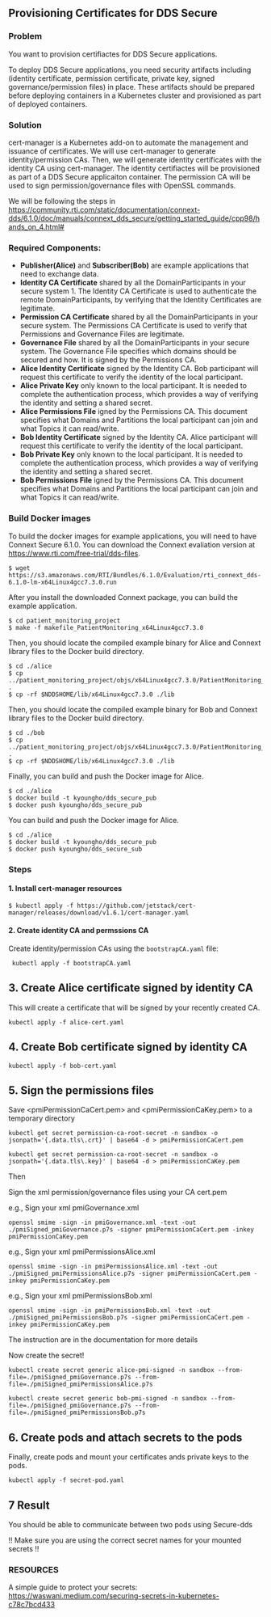 ## Provisioning Certificates for DDS Secure

### Problem

You want to provision certifiactes for DDS Secure applications.

To deploy DDS Secure applications, you need security artifacts including (identity certificate, permission certificate, private key, signed governance/permission files) in place. These artifacts should be prepared before deploying containers in a Kubernetes cluster and provisioned as part of deployed containers. 

### Solution
cert-manager is a Kubernetes add-on to automate the management and issuance of certificates. We will use cert-manager to generate identity/permission CAs. Then, we will generate identity certificates with the identity CA using cert-manager. The identity certifiactes will be provisioned as part of a DDS Secure applicaiton container. The permission CA will be used to sign permission/governance files with OpenSSL commands. 

We will be following the steps in https://community.rti.com/static/documentation/connext-dds/6.1.0/doc/manuals/connext_dds_secure/getting_started_guide/cpp98/hands_on_4.html#

### Required Components:
* **Publisher(Alice)** and **Subscriber(Bob)** are example applications that need to exchange data. 
* **Identity CA Certificate** shared by all the DomainParticipants in your secure system 1. The Identity CA Certificate is used to authenticate the remote DomainParticipants, by verifying that the Identity Certificates are legitimate.
* **Permission CA Certificate** shared by all the DomainParticipants in your secure system. The Permissions CA Certificate is used to verify that Permissions and Governance Files are legitimate.
* **Governance File** shared by all the DomainParticipants in your secure system. The Governance File specifies which domains should be secured and how. It is signed by the Permissions CA.
* **Alice Identity Certificate** signed by the Identity CA. Bob participant will request this certificate to verify the identity of the local participant.
* **Alice Private Key** only known to the local participant. It is needed to complete the authentication process, which provides a way of verifying the identity and setting a shared secret.
* **Alice Permissions File** igned by the Permissions CA. This document specifies what Domains and Partitions the local participant can join and what Topics it can read/write.
* **Bob Identity Certificate** signed by the Identity CA. Alice participant will request this certificate to verify the identity of the local participant.
* **Bob Private Key** only known to the local participant. It is needed to complete the authentication process, which provides a way of verifying the identity and setting a shared secret.
* **Bob Permissions File** igned by the Permissions CA. This document specifies what Domains and Partitions the local participant can join and what Topics it can read/write.

### Build Docker images
To build the docker images for example applications, you will need to have Connext Secure 6.1.0. You can download the Connext evaliation version at https://www.rti.com/free-trial/dds-files. 

```
$ wget https://s3.amazonaws.com/RTI/Bundles/6.1.0/Evaluation/rti_connext_dds-6.1.0-lm-x64Linux4gcc7.3.0.run

```

After you install the downloaded Connext package, you can build the example application. 

```
$ cd patient_monitoring_project
$ make -f makefile_PatientMonitoring_x64Linux4gcc7.3.0
```

Then, you should locate the compiled example binary for Alice and Connext library files to the Docker build directory. 

```
$ cd ./alice
$ cp ../patient_monitoring_project/objs/x64Linux4gcc7.3.0/PatientMonitoring_publisher .
$ cp -rf $NDDSHOME/lib/x64Linux4gcc7.3.0 ./lib
```

Then, you should locate the compiled example binary for Bob and Connext library files to the Docker build directory. 

```
$ cd ./bob
$ cp ../patient_monitoring_project/objs/x64Linux4gcc7.3.0/PatientMonitoring_subscriber .
$ cp -rf $NDDSHOME/lib/x64Linux4gcc7.3.0 ./lib
```

Finally, you can build and push the Docker image for Alice.

```
$ cd ./alice
$ docker build -t kyoungho/dds_secure_pub
$ docker push kyoungho/dds_secure_pub
```

You can build and push the Docker image for Alice.

```
$ cd ./alice
$ docker build -t kyoungho/dds_secure_pub
$ docker push kyoungho/dds_secure_sub
```

### Steps

#### 1. Install cert-manager resources

`$ kubectl apply -f https://github.com/jetstack/cert-manager/releases/download/v1.6.1/cert-manager.yaml`

#### 2. Create identity CA and permssions CA

Create identity/permission CAs using the `bootstrapCA.yaml` file:

` kubectl apply -f bootstrapCA.yaml`

## 3. Create Alice certificate signed by identity CA
This will create a certificate that will be signed by your recently created CA.

`kubectl apply -f alice-cert.yaml `

## 4. Create Bob certificate signed by identity CA

`kubectl apply -f bob-cert.yaml `

## 5. Sign the permissions files

Save <pmiPermissionCaCert.pem> and <pmiPermissionCaKey.pem> to a temporary directory

`kubectl get secret permission-ca-root-secret -n sandbox -o jsonpath='{.data.tls\.crt}' | base64 -d > pmiPermissionCaCert.pem`

`kubectl get secret permission-ca-root-secret -n sandbox -o jsonpath='{.data.tls\.key}' | base64 -d > pmiPermissionCaKey.pem`

Then 

Sign the xml permission/governance files using your CA cert.pem

e.g., Sign your xml pmiGovernance.xml

`openssl smime -sign -in pmiGovernance.xml -text -out ./pmiSigned_pmiGovernance.p7s -signer pmiPermissionCaCert.pem -inkey pmiPermissionCaKey.pem`

e.g., Sign your xml pmiPermissionsAlice.xml 

`openssl smime -sign -in pmiPermissionsAlice.xml -text -out ./pmiSigned_pmiPermissionsAlice.p7s -signer pmiPermissionCaCert.pem -inkey pmiPermissionCaKey.pem`

e.g., Sign your xml pmiPermissionsBob.xml 

`openssl smime -sign -in pmiPermissionsBob.xml -text -out ./pmiSigned_pmiPermissionsBob.p7s -signer pmiPermissionCaCert.pem -inkey pmiPermissionCaKey.pem`

The instruction are in the documentation for more details

Now create the secret!

`kubectl create secret generic alice-pmi-signed -n sandbox --from-file=./pmiSigned_pmiGovernance.p7s --from-file=./pmiSigned_pmiPermissionsAlice.p7s`

`kubectl create secret generic bob-pmi-signed -n sandbox --from-file=./pmiSigned_pmiGovernance.p7s --from-file=./pmiSigned_pmiPermissionsBob.p7s`

## 6. Create pods and attach secrets to the pods

Finally, create pods and mount your certificates ands private keys to the pods.

`kubectl apply -f secret-pod.yaml`

## 7 Result

You should be able to communicate between two pods using Secure-dds

!! Make sure you are using the correct secret names for your mounted secrets !!

### RESOURCES

A simple guide to protect your secrets: 
https://waswani.medium.com/securing-secrets-in-kubernetes-c78c7bcd433
